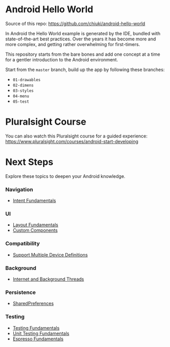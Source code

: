 # Android Hello World

Source of this repo: https://github.com/chiuki/android-hello-world

In Android the Hello World example is generated by the IDE, bundled with state-of-the-art best
practices. Over the years it has become more and more complex, and getting rather overwhelming for
first-timers.

This repository starts from the bare bones and add one concept at a time for a gentler introduction
to the Android environment.

Start from the `master` branch, build up the app by following these branches:

- `01-drawables`
- `02-dimens`
- `03-styles`
- `04-menu`
- `05-test`

# Pluralsight Course

You can also watch this Pluralsight course for a guided experience:  
https://www.pluralsight.com/courses/android-start-developing

# Next Steps

Explore these topics to deepen your Android knowledge.

### Navigation

- [Intent Fundamentals](https://www.pluralsight.com/courses/android-fundamentals-intents)

### UI

- [Layout Fundamentals](http://pluralsight.com/courses/android-layout-fundamentals)
- [Custom Components](http://pluralsight.com/courses/android-custom-components)

### Compatibility

- [Support Multiple Device Definitions](http://developer.android.com/training/basics/supporting-devices/index.html)

### Background

- [Internet and Background Threads](https://guides.codepath.com/android/Sending-and-Managing-Network-Requests)

### Persistence

- [SharedPreferences](http://developer.android.com/training/basics/data-storage/shared-preferences.html)

### Testing

- [Testing Fundamentals](http://developer.android.com/training/testing.html)
- [Unit Testing Fundamentals](http://developer.android.com/training/testing/unit-testing/index.html)
- [Espresso Fundamentals](https://google.github.io/android-testing-support-library/docs/espresso/index.html)
